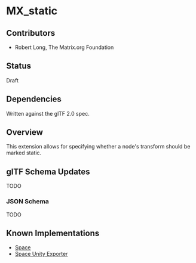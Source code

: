 # MX_static

## Contributors

- Robert Long, The Matrix.org Foundation

## Status

Draft

## Dependencies

Written against the glTF 2.0 spec.

## Overview

This extension allows for specifying whether a node's transform should be marked static.

## glTF Schema Updates

TODO

### JSON Schema

TODO

## Known Implementations

- [Space](https://space.atl5d.com)
- [Space Unity Exporter](https://github.com/matrix-org/thirdroom-unity-exporter)
